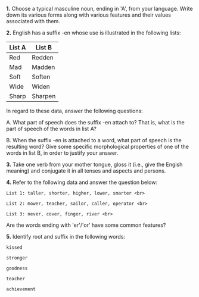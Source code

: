 **1.** Choose a typical masculine noun, ending in 'A', from your language. Write down its various forms along with various features and their values associated with them.

**2.** English has a suffix -en whose use is illustrated in the following lists:

|List A|List B|
|---|---|
|Red|Redden|
|Mad|Madden|
|Soft|Soften|
|Wide|Widen|
|Sharp|Sharpen|

In regard to these data, answer the following questions:

A. What part of speech does the suffix -en attach to? That is, what is the part of speech of the words in list A?


B. When the suffix -en is attached to a word, what part of speech is the resulting word? Give some specific morphological properties of one of the words in list B, in order to justify your answer.

**3.** Take one verb from your mother tongue, gloss it (i.e., give the Engish meaning) and conjugate it in all tenses and aspects and persons.

**4.** Refer to the following data and answer the question below:

    List 1: taller, shorter, higher, lower, smarter <br>

    List 2: mower, teacher, sailor, caller, operator <br>

    List 3: never, cover, finger, river <br>


Are the words ending with 'er'/'or' have some common features?

**5.** Identify root and suffix in the following words:

    kissed

    stronger

    goodness

    teacher

    achievement


